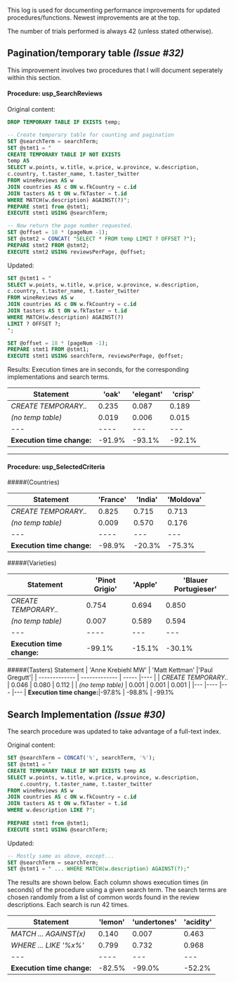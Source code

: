 This log is used for documenting performance improvements for updated procedures/functions. Newest improvements are at the top. 

The number of trials performed is always 42 (unless stated otherwise).

## Pagination/temporary table *(Issue #32)*

This improvement involves two procedures that I will document seperately within this section.

#### Procedure: usp_SearchReviews

Original content:
```SQL
DROP TEMPORARY TABLE IF EXISTS temp;

-- Create temporary table for counting and pagination
SET @searchTerm = searchTerm;
SET @stmt1 = "
CREATE TEMPORARY TABLE IF NOT EXISTS
temp AS 
SELECT w.points, w.title, w.price, w.province, w.description,
c.country, t.taster_name, t.taster_twitter 
FROM wineReviews AS w 
JOIN countries AS c ON w.fkCountry = c.id 
JOIN tasters AS t ON w.fkTaster = t.id 
WHERE MATCH(w.description) AGAINST(?)";
PREPARE stmt1 from @stmt1;
EXECUTE stmt1 USING @searchTerm;

-- Now return the page number requested.
SET @offset = 18 * (pageNum -1);
SET @stmt2 = CONCAT( "SELECT * FROM temp LIMIT ? OFFSET ?");
PREPARE stmt2 FROM @stmt2;
EXECUTE stmt2 USING reviewsPerPage, @offset;

```

Updated:
```SQL
SET @stmt1 = "
SELECT w.points, w.title, w.price, w.province, w.description,
c.country, t.taster_name, t.taster_twitter 
FROM wineReviews AS w 
JOIN countries AS c ON w.fkCountry = c.id 
JOIN tasters AS t ON w.fkTaster = t.id 
WHERE MATCH(w.description) AGAINST(?) 
LIMIT ? OFFSET ?;
";

SET @offset = 18 * (pageNum -1);
PREPARE stmt1 FROM @stmt1;
EXECUTE stmt1 USING searchTerm, reviewsPerPage, @offset;
```

Results: Execution times are in seconds, for the corresponding implementations and search terms.

|  Statement          | 'oak'       | 'elegant'   |'crisp'|
| -------------       | ------------- | -----          |----     |
| *CREATE TEMPORARY..*  | 0.235       | 0.087        | 0.189   |
| *(no temp table)*      | 0.019       | 0.006        |0.015|
|--- |---- |--- |---
| **Execution time change:**|-91.9% | -93.1% | -92.1%

-------------------------------------

#### Procedure: usp_SelectedCriteria
#####(Countries)

|  Statement          | 'France'       | 'India'   |'Moldova'|
| -------------       | ------------- | -----          |----     |
| *CREATE TEMPORARY..*  | 0.825       | 0.715        | 0.713   |
| *(no temp table)*      | 0.009       | 0.570        |0.176|
|--- |---- |--- |---
| **Execution time change:**|-98.9% | -20.3% | -75.3%

#####(Varieties)

|  Statement          | 'Pinot Grigio'       | 'Apple'   |'Blauer Portugieser'|
| -------------       | ------------- | -----          |----     |
| *CREATE TEMPORARY..*  | 0.754       | 0.694        | 0.850   |
| *(no temp table)*      | 0.007       | 0.589        |0.594|
|--- |---- |--- |---
| **Execution time change:**|-99.1% | -15.1% | -30.1%
#####(Tasters)
  Statement          | 'Anne Krebiehl MW'       | 'Matt Kettman'   |'Paul Gregutt'|
| -------------       | ------------- | -----          |----     |
| *CREATE TEMPORARY..*  | 0.046       |  0.080      | 0.112   |
| *(no temp table)*      | 0.001       |  0.001      | 0.001 |
|--- |---- |--- |---
| **Execution time change:**|-97.8% | -98.8% | -99.1%




## Search Implementation *(Issue #30)*

The search procedure was updated to take advantage of a full-text index.

Original content:
```SQL
SET @searchTerm = CONCAT('%', searchTerm, '%');
SET @stmt1 = "
CREATE TEMPORARY TABLE IF NOT EXISTS temp AS 
SELECT w.points, w.title, w.price, w.province, w.description,
	c.country, t.taster_name, t.taster_twitter 
FROM wineReviews AS w 
JOIN countries AS c ON w.fkCountry = c.id 
JOIN tasters AS t ON w.fkTaster = t.id 
WHERE w.description LIKE ?";
	
PREPARE stmt1 from @stmt1;
EXECUTE stmt1 USING @searchTerm;
```

Updated:
```SQL
-- Mostly same as above, except...
SET @searchTerm = searchTerm;
SET @stmt1 = " ... WHERE MATCH(w.description) AGAINST(?);"
```

The results are shown below. Each column shows execution times (in seconds) of the procedure using a given search term. The search terms are chosen randomly from a list of common words found in the review descriptions. Each search is run 42 times.



|  Statement          | 'lemon'       | 'undertones'   |'acidity'|
| -------------       | ------------- | -----          |----     |
| *MATCH ... AGAINST(x)*  | 0.140       | 0.007        | 0.463   |
| *WHERE ... LIKE '%x%'*      | 0.799       | 0.732        |0.968|
|--- |---- |--- |---
| **Execution time change:**|-82.5% | -99.0% | -52.2%


